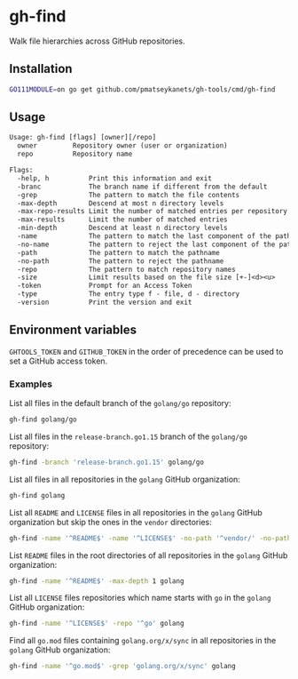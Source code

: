 # gh-find

Walk file hierarchies across GitHub repositories.

## Installation

```sh
GO111MODULE=on go get github.com/pmatseykanets/gh-tools/cmd/gh-find
```

## Usage

```txt
Usage: gh-find [flags] [owner][/repo]
  owner         Repository owner (user or organization)
  repo          Repository name

Flags:
  -help, h          Print this information and exit
  -branc            The branch name if different from the default
  -grep             The pattern to match the file contents
  -max-depth        Descend at most n directory levels
  -max-repo-results Limit the number of matched entries per repository
  -max-results      Limit the number of matched entries
  -min-depth        Descend at least n directory levels
  -name             The pattern to match the last component of the pathname
  -no-name          The pattern to reject the last component of the pathname
  -path             The pattern to match the pathname
  -no-path          The pattern to reject the pathname
  -repo             The pattern to match repository names
  -size             Limit results based on the file size [+-]<d><u>
  -token            Prompt for an Access Token
  -type             The entry type f - file, d - directory
  -version          Print the version and exit
```

## Environment variables

`GHTOOLS_TOKEN` and `GITHUB_TOKEN` in the order of precedence can be used to set a GitHub access token.

### Examples

List all files in the default branch of the `golang/go` repository:

```sh
gh-find golang/go
```

List all files in the `release-branch.go1.15` branch of the `golang/go` repository:

```sh
gh-find -branch 'release-branch.go1.15' golang/go
```

List all files in all repositories in the `golang` GitHub organization:

```sh
gh-find golang
```

List all `README` and `LICENSE` files in all repositories in the `golang` GitHub organization but skip the ones in the `vendor` directories:

```sh
gh-find -name '^README$' -name '^LICENSE$' -no-path '^vendor/' -no-path '^src/vendor/' golang
```

List `README` files in the root directories of all repositories in the `golang` GitHub organization:

```sh
gh-find -name '^README$' -max-depth 1 golang
```

List all `LICENSE` files repositories which name starts with `go` in the `golang` GitHub organization:

```sh
gh-find -name '^LICENSE$' -repo '^go' golang
```

Find all `go.mod` files containing `golang.org/x/sync` in all repositories in the `golang` GitHub organization:

```sh
gh-find -name '^go.mod$' -grep 'golang.org/x/sync' golang
```
